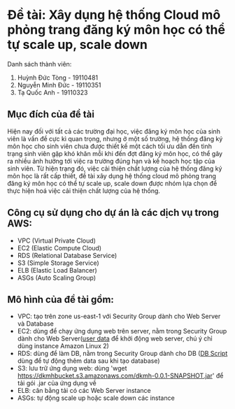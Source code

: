 # Đề tài: Xây dụng hệ thống Cloud mô phỏng trang đăng ký môn học có thể tự scale up, scale down
Danh sách thành viên:
1. Huỳnh Đức Tòng - 19110481
2. Nguyễn Minh Đức - 19110351
3. Tạ Quốc Anh - 19110323
## Mục đích của đề tài
Hiện nay đối với tất cả các trường đại học, việc đăng ký môn học của sinh viên là vấn đề cực kì quan trọng, nhưng ở một số trường, hệ thống đăng ký môn học cho sinh viên chưa được thiết kế một cách tối ưu dẫn đến tình trạng sinh viên gặp khó khăn mỗi khi đến đợt đăng ký môn học, có thể gây ra nhiều ảnh hưởng tới việc ra trường đúng hạn và kế hoạch học tập của sinh viên. Từ hiện trạng đó, việc cải thiện chất lượng của hệ thống đăng ký môn học là rất cấp thiết, đề tài xây dụng hệ thống cloud mô phỏng trang đăng ký môn học có thể tự scale up, scale down được nhóm lựa chọn để thực hiện hoá việc cải thiện chất lượng của hệ thống.
## Công cụ sử dụng cho dự án là các dịch vụ trong AWS:
* VPC (Virtual Private Cloud)
* EC2 (Elastic Compute Cloud)
* RDS (Relational Database Service)
* S3 (Simple Storage Service)
* ELB (Elastic Load Balancer)
* ASGs (Auto Scaling Group)
## Mô hình của đề tài gồm:
* VPC: tạo trên zone us-east-1 với Security Group dành cho Web Server và Database
* EC2: dùng để chạy ứng dụng web trên server, nằm trong Security Group dành cho Web Server([user data](https://textsaver.flap.tv/lists/4htz) để khởi động web server, chú ý chỉ dùng instance Amazon Linux 2)
* RDS: dùng để làm DB, nằm trong Security Group dành cho DB ([DB Script](https://textsaver.flap.tv/lists/4hu1) dùng để tự động thêm data sau khi tạo database)
* S3: lưu trữ ứng dụng web: dùng 'wget https://dkmhbucket.s3.amazonaws.com/dkmh-0.0.1-SNAPSHOT.jar' để tải gói .jar của ứng dụng về
* ELB: cân bằng tải có các Web Server instance
* ASGs: tự động scale up hoặc scale down các instance


